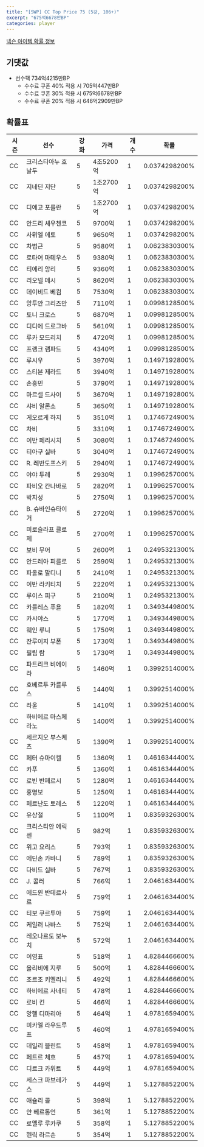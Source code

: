 ```yaml
---
title: "[SWP] CC Top Price 75 (5강, 106+)"
excerpt: "675억6678만BP"
categories: player
---
```

[넥슨 아이템 확률 정보](http://iteminfo.nexon.com/probability/fo4?sn=7445)

## 기댓값
- 선수팩 734억4215만BP
  - 수수료 쿠폰 40% 적용 시 705억447만BP
  - 수수료 쿠폰 30% 적용 시 675억6678만BP
  - 수수료 쿠폰 20% 적용 시 646억2909만BP


## 확률표

|시즌|선수|강화|가격|개수|확률|
|---|---|---|---|---|---|
|CC|크리스티아누 호날두|5|4조5200억|1|0.0374298200%|
|CC|지네딘 지단|5|1조2700억|1|0.0374298200%|
|CC|디에고 포를란|5|1조2700억|1|0.0374298200%|
|CC|안드리 셰우첸코|5|9700억|1|0.0374298200%|
|CC|사뮈엘 에토|5|9650억|1|0.0374298200%|
|CC|차범근|5|9580억|1|0.0623830300%|
|CC|로타어 마테우스|5|9380억|1|0.0623830300%|
|CC|티에리 앙리|5|9360억|1|0.0623830300%|
|CC|리오넬 메시|5|8620억|1|0.0623830300%|
|CC|데이비드 베컴|5|7530억|1|0.0623830300%|
|CC|앙투안 그리즈만|5|7110억|1|0.0998128500%|
|CC|토니 크로스|5|6870억|1|0.0998128500%|
|CC|디디에 드로그바|5|5610억|1|0.0998128500%|
|CC|루카 모드리치|5|4720억|1|0.0998128500%|
|CC|프랭크 램파드|5|4340억|1|0.0998128500%|
|CC|루시우|5|3970억|1|0.1497192800%|
|CC|스티븐 제라드|5|3940억|1|0.1497192800%|
|CC|손흥민|5|3790억|1|0.1497192800%|
|CC|마르셀 드사이|5|3670억|1|0.1497192800%|
|CC|샤비 알론소|5|3650억|1|0.1497192800%|
|CC|게오르게 하지|5|3510억|1|0.1746724900%|
|CC|차비|5|3310억|1|0.1746724900%|
|CC|이반 페리시치|5|3080억|1|0.1746724900%|
|CC|티아구 실바|5|3040억|1|0.1746724900%|
|CC|R. 레반도프스키|5|2940억|1|0.1746724900%|
|CC|야야 투레|5|2930억|1|0.1996257000%|
|CC|파비오 칸나바로|5|2820억|1|0.1996257000%|
|CC|박지성|5|2750억|1|0.1996257000%|
|CC|B. 슈바인슈타이거|5|2720억|1|0.1996257000%|
|CC|미로슬라프 클로제|5|2700억|1|0.1996257000%|
|CC|보비 무어|5|2600억|1|0.2495321300%|
|CC|안드레아 피를로|5|2590억|1|0.2495321300%|
|CC|파올로 말디니|5|2410억|1|0.2495321300%|
|CC|이반 라키티치|5|2220억|1|0.2495321300%|
|CC|루이스 피구|5|2100억|1|0.2495321300%|
|CC|카를레스 푸욜|5|1820억|1|0.3493449800%|
|CC|카시야스|5|1770억|1|0.3493449800%|
|CC|웨인 루니|5|1750억|1|0.3493449800%|
|CC|잔루이지 부폰|5|1730억|1|0.3493449800%|
|CC|필립 람|5|1730억|1|0.3493449800%|
|CC|파트리크 비에이라|5|1460억|1|0.3992514000%|
|CC|호베르투 카를루스|5|1440억|1|0.3992514000%|
|CC|라울|5|1410억|1|0.3992514000%|
|CC|하비에르 마스체라노|5|1400억|1|0.3992514000%|
|CC|세르지오 부스케츠|5|1390억|1|0.3992514000%|
|CC|페터 슈마이켈|5|1360억|1|0.4616344400%|
|CC|카푸|5|1360억|1|0.4616344400%|
|CC|로빈 반페르시|5|1280억|1|0.4616344400%|
|CC|홍명보|5|1250억|1|0.4616344400%|
|CC|페르난도 토레스|5|1220억|1|0.4616344400%|
|CC|유상철|5|1100억|1|0.8359326300%|
|CC|크리스티안 에릭센|5|982억|1|0.8359326300%|
|CC|위고 요리스|5|793억|1|0.8359326300%|
|CC|에딘손 카바니|5|789억|1|0.8359326300%|
|CC|다비드 실바|5|767억|1|0.8359326300%|
|CC|J. 콜러|5|766억|1|2.0461634400%|
|CC|에드윈 반데르사르|5|759억|1|2.0461634400%|
|CC|티보 쿠르투아|5|759억|1|2.0461634400%|
|CC|케일러 나바스|5|752억|1|2.0461634400%|
|CC|레오나르도 보누치|5|572억|1|2.0461634400%|
|CC|이영표|5|518억|1|4.8284466600%|
|CC|올리비에 지루|5|500억|1|4.8284466600%|
|CC|조르조 키엘리니|5|492억|1|4.8284466600%|
|CC|하비에르 사네티|5|478억|1|4.8284466600%|
|CC|로비 킨|5|466억|1|4.8284466600%|
|CC|앙헬 디마리아|5|464억|1|4.9781659400%|
|CC|미카엘 라우드루프|5|460억|1|4.9781659400%|
|CC|데일리 블린트|5|458억|1|4.9781659400%|
|CC|페트르 체흐|5|457억|1|4.9781659400%|
|CC|디르크 카위트|5|449억|1|4.9781659400%|
|CC|세스크 파브레가스|5|449억|1|5.1278852200%|
|CC|애슐리 콜|5|398억|1|5.1278852200%|
|CC|얀 베르통언|5|361억|1|5.1278852200%|
|CC|로멜루 루카쿠|5|358억|1|5.1278852200%|
|CC|헨릭 라르손|5|354억|1|5.1278852200%|
